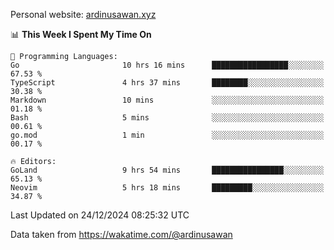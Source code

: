 Personal website: [ardinusawan.xyz](https://ardinusawan.xyz)

<!--START_SECTION:waka-->
📊 **This Week I Spent My Time On** 

```text
💬 Programming Languages: 
Go                       10 hrs 16 mins      █████████████████░░░░░░░░   67.53 % 
TypeScript               4 hrs 37 mins       ████████░░░░░░░░░░░░░░░░░   30.38 % 
Markdown                 10 mins             ░░░░░░░░░░░░░░░░░░░░░░░░░   01.18 % 
Bash                     5 mins              ░░░░░░░░░░░░░░░░░░░░░░░░░   00.61 % 
go.mod                   1 min               ░░░░░░░░░░░░░░░░░░░░░░░░░   00.17 % 

🔥 Editors: 
GoLand                   9 hrs 54 mins       ████████████████░░░░░░░░░   65.13 % 
Neovim                   5 hrs 18 mins       █████████░░░░░░░░░░░░░░░░   34.87 % 
```


 Last Updated on 24/12/2024 08:25:32 UTC
<!--END_SECTION:waka-->
Data taken from https://wakatime.com/@ardinusawan
